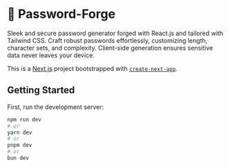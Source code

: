 # 🔑 Password-Forge
Sleek and secure password generator forged with React.js and tailored with Tailwind CSS. Craft robust passwords effortlessly, customizing length, character sets, and complexity. Client-side generation ensures sensitive data never leaves your device.

This is a [Next.js](https://nextjs.org/) project bootstrapped with [`create-next-app`](https://github.com/vercel/next.js/tree/canary/packages/create-next-app).

## Getting Started

First, run the development server:

```bash
npm run dev
# or
yarn dev
# or
pnpm dev
# or
bun dev
```
